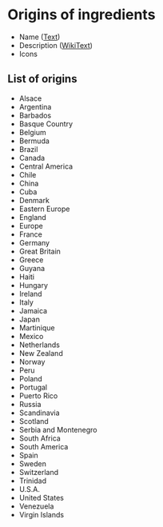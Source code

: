 # Origins of ingredients #
  * Name ([Text](Text.md))
  * Description ([WikiText](WikiText.md))
  * Icons

## List of origins ##
  * Alsace
  * Argentina
  * Barbados
  * Basque Country
  * Belgium
  * Bermuda
  * Brazil
  * Canada
  * Central America
  * Chile
  * China
  * Cuba
  * Denmark
  * Eastern Europe
  * England
  * Europe
  * France
  * Germany
  * Great Britain
  * Greece
  * Guyana
  * Haiti
  * Hungary
  * Ireland
  * Italy
  * Jamaica
  * Japan
  * Martinique
  * Mexico
  * Netherlands
  * New Zealand
  * Norway
  * Peru
  * Poland
  * Portugal
  * Puerto Rico
  * Russia
  * Scandinavia
  * Scotland
  * Serbia and Montenegro
  * South Africa
  * South America
  * Spain
  * Sweden
  * Switzerland
  * Trinidad
  * U.S.A.
  * United States
  * Venezuela
  * Virgin Islands